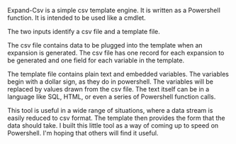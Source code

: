 Expand-Csv is a simple csv template engine. It is written as a Powershell function. It is intended to be used like a cmdlet.

The two inputs identify a csv file and a template file.

The csv file contains data to be plugged into the template when an expansion is generated.  The csv file has one record for each expansion to be generated and one field for each variable in the template.

The template file contains plain text and embedded variables.  The variables begin with a dollar sign, as they do in powershell.  The variables will be replaced by values drawn from the csv file.  The text itself can be in a language like SQL, HTML, or even a series of Powershell function calls.

This tool is useful in a wide range of situations,  where a data stream is easily reduced to csv format.  The template then provides the form that the data should take. I built this little tool as a way of coming up to speed on Powershell.  I'm hoping that others will find it useful.


